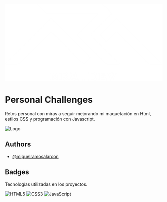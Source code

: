 ![Logo](https://github.com/miguelramosalarcon/personal_challenges/blob/main/images/LogoMiguel2024_white.png?raw=true)

# Personal Challenges

Retos personal con miras a seguir mejorando mi maquetación en Html, estilos CSS y programación con Javascript.

<div id="logo-container">
  <img src="https://github.com/miguelramosalarcon/personal_challenges/blob/main/images/LogoMiguel2024_light.png?raw=true" alt="Logo" id="logo">
</div>

<script>
// Detecta el modo de color preferido del usuario
if (window.matchMedia && window.matchMedia('(prefers-color-scheme: dark)').matches) {
  document.getElementById('logo').src = 'https://github.com/miguelramosalarcon/personal_challenges/blob/main/images/LogoMiguel2024.png?raw=true'; // Cambia la imagen del logo para modo oscuro
} else {
  document.getElementById('logo').src = 'https://github.com/miguelramosalarcon/personal_challenges/blob/main/images/LogoMiguel2024_white.png?raw=true'; // Cambia la imagen del logo para modo claro
}
</script>

## Authors

- [@miguelramosalarcon](https://github.com/miguelramosalarcon)


## Badges

Tecnologías utilizadas en los proyectos.

![HTML5](https://img.shields.io/badge/html5-%23E34F26.svg?style=for-the-badge&logo=html5&logoColor=white)
![CSS3](https://img.shields.io/badge/css3-%231572B6.svg?style=for-the-badge&logo=css3&logoColor=white)
![JavaScript](https://img.shields.io/badge/javascript-%23323330.svg?style=for-the-badge&logo=javascript&logoColor=%23F7DF1E)






